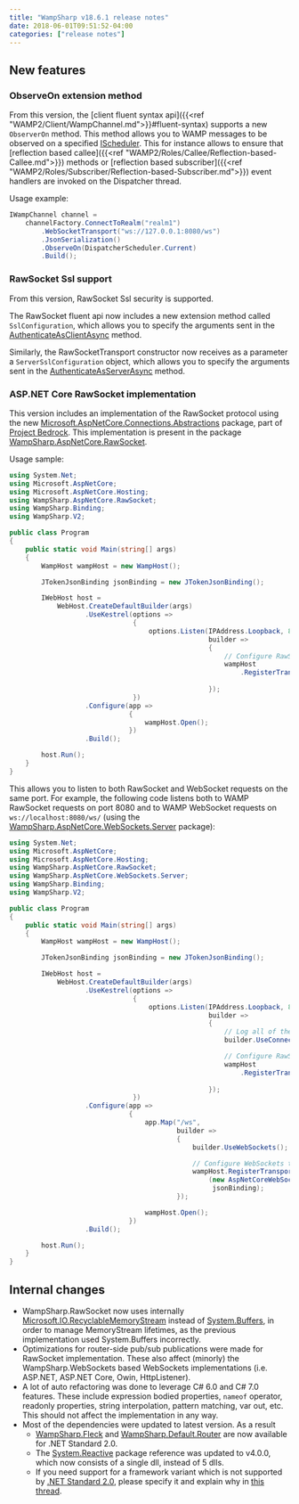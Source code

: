 ```yaml
---
title: "WampSharp v18.6.1 release notes"
date: 2018-06-01T09:51:52-04:00
categories: ["release notes"]
---
```


## New features

### ObserveOn extension method

From this version, the [client fluent syntax api]({{<ref "WAMP2/Client/WampChannel.md">}}#fluent-syntax) supports a new `ObserverOn` method. This method allows you to WAMP messages to be observed on a specified [IScheduler](http://www.introtorx.com/Content/v1.0.10621.0/15_SchedulingAndThreading.html). This for instance allows to ensure that [reflection based callee]({{<ref "WAMP2/Roles/Callee/Reflection-based-Callee.md">}}) methods or [reflection based subscriber]({{<ref "WAMP2/Roles/Subscriber/Reflection-based-Subscriber.md">}}) event handlers are invoked on the Dispatcher thread.

Usage example:

```csharp
IWampChannel channel =
    channelFactory.ConnectToRealm("realm1")
        .WebSocketTransport("ws://127.0.0.1:8080/ws")
        .JsonSerialization()
        .ObserveOn(DispatcherScheduler.Current)
        .Build();
```

### RawSocket Ssl support

From this version, RawSocket Ssl security is supported.

The RawSocket fluent api now includes a new extension method called `SslConfiguration`, which allows you to specify the arguments sent in the [AuthenticateAsClientAsync](https://docs.microsoft.com/en-us/dotnet/api/system.net.security.sslstream.authenticateasclientasync?view=netframework-4.7.1) method.

Similarly, the RawSocketTransport constructor now receives as a parameter a `ServerSslConfiguration` object, which allows you to specify the arguments sent in the [AuthenticateAsServerAsync](https://docs.microsoft.com/en-us/dotnet/api/system.net.security.sslstream.authenticateasserverasync?view=netframework-4.7.1) method.

### ASP.NET Core RawSocket implementation

This version includes an implementation of the RawSocket protocol using the new [Microsoft.AspNetCore.Connections.Abstractions](https://www.nuget.org/packages/Microsoft.AspNetCore.Connections.Abstractions/) package, part of [Project Bedrock](https://github.com/aspnet/KestrelHttpServer/issues/1980). This implementation is present in the package [WampSharp.AspNetCore.RawSocket](http://nuget.org/packages/WampSharp.AspNetCore.RawSocket).

Usage sample:

```csharp
using System.Net;
using Microsoft.AspNetCore;
using Microsoft.AspNetCore.Hosting;
using WampSharp.AspNetCore.RawSocket;
using WampSharp.Binding;
using WampSharp.V2;

public class Program
{
    public static void Main(string[] args)
    {
        WampHost wampHost = new WampHost();

        JTokenJsonBinding jsonBinding = new JTokenJsonBinding();

        IWebHost host =
            WebHost.CreateDefaultBuilder(args)
                   .UseKestrel(options =>
                               {
                                   options.Listen(IPAddress.Loopback, 8080,
                                                  builder =>
                                                  {
                                                      // Configure RawSocket transport
                                                      wampHost
                                                          .RegisterTransport(new AspNetCoreRawSocketTransport(builder),
                                                                             jsonBinding);
                                                  });
                               })
                   .Configure(app =>
                              {
                                  wampHost.Open();
                              })
                   .Build();

        host.Run();
    }
}
```

This allows you to listen to both RawSocket and WebSocket requests on the same port. For example, the following code listens both to WAMP RawSocket requests on port 8080 and to WAMP WebSocket requests on `ws://localhost:8080/ws/` (using the [WampSharp.AspNetCore.WebSockets.Server](http://nuget.org/packages/WampSharp.AspNetCore.WebSockets.Server) package):

```csharp
using System.Net;
using Microsoft.AspNetCore;
using Microsoft.AspNetCore.Hosting;
using WampSharp.AspNetCore.RawSocket;
using WampSharp.AspNetCore.WebSockets.Server;
using WampSharp.Binding;
using WampSharp.V2;

public class Program
{
    public static void Main(string[] args)
    {
        WampHost wampHost = new WampHost();

        JTokenJsonBinding jsonBinding = new JTokenJsonBinding();

        IWebHost host =
            WebHost.CreateDefaultBuilder(args)
                   .UseKestrel(options =>
                               {
                                   options.Listen(IPAddress.Loopback, 8080,
                                                  builder =>
                                                  {
                                                      // Log all of the http bytes as they are sent and received
                                                      builder.UseConnectionLogging();

                                                      // Configure RawSocket transport
                                                      wampHost
                                                          .RegisterTransport(new AspNetCoreRawSocketTransport(builder),
                                                                             jsonBinding);
                                                  });
                               })
                   .Configure(app =>
                              {
                                  app.Map("/ws",
                                          builder =>
                                          {
                                              builder.UseWebSockets();

                                              // Configure WebSockets transport
                                              wampHost.RegisterTransport
                                                  (new AspNetCoreWebSocketTransport(builder),
                                                   jsonBinding);
                                          });

                                  wampHost.Open();
                              })
                   .Build();

        host.Run();
    }
}
```

## Internal changes

* WampSharp.RawSocket now uses internally [Microsoft.IO.RecyclableMemoryStream](https://github.com/Microsoft/Microsoft.IO.RecyclableMemoryStream) instead of [System.Buffers](https://www.nuget.org/packages/System.Buffers/), in order to manage MemoryStream lifetimes, as the previous implementation used System.Buffers incorrectly.
* Optimizations for router-side pub/sub publications were made for RawSocket implementation. These also affect (minorly) the WampSharp.WebSockets based WebSockets implementations (i.e. ASP.NET, ASP.NET Core, Owin, HttpListener).
* A lot of auto refactoring was done to leverage C# 6.0 and C# 7.0 features. These include expression bodied properties, `nameof` operator, readonly properties, string interpolation, pattern matching, var out, etc. This should not affect the implementation in any way.
* Most of the dependencies were updated to latest version. As a result
    * [WampSharp.Fleck](https://www.nuget.org/packages/WampSharp.Fleck) and [WampSharp.Default.Router](https://www.nuget.org/packages/WampSharp.Default.Router) are now available for .NET Standard 2.0. 
    * The [System.Reactive](https://www.nuget.org/packages/System.Reactive) package reference was updated to v4.0.0, which now consists of a single dll, instead of 5 dlls.
    * If you need support for a framework variant which is not supported by [.NET Standard 2.0](http://immo.landwerth.net/netstandard-versions/#), please specify it and explain why in [this thread](https://github.com/Code-Sharp/WampSharp/issues/252).